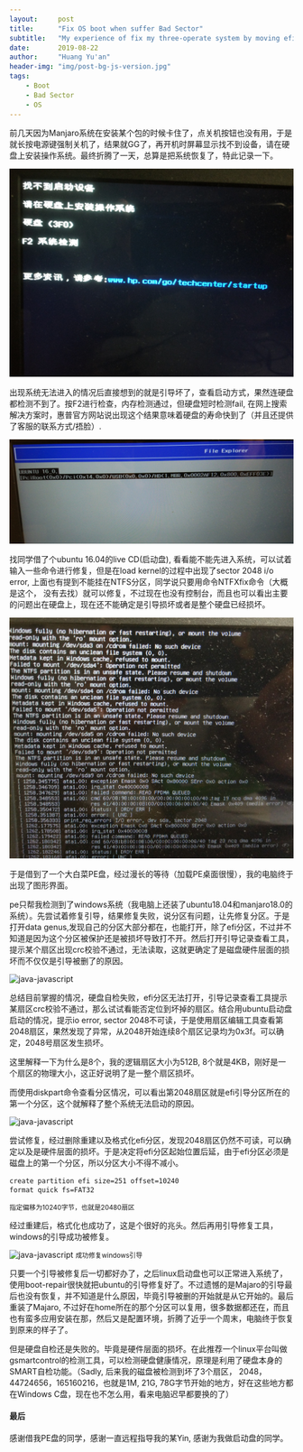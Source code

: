 ```yaml
---
layout:     post
title:      "Fix OS boot when suffer Bad Sector"
subtitle:   "My experience of fix my three-operate system by moving efi partition from bad sector"
date:       2019-08-22
author:     "Huang Yu'an"
header-img: "img/post-bg-js-version.jpg"
tags:
    - Boot
    - Bad Sector
    - OS
---
```



前几天因为Manjaro系统在安装某个包的时候卡住了，点关机按钮也没有用，于是就长按电源键强制关机了，结果就GG了，再开机时屏幕显示找不到设备，请在硬盘上安装操作系统。最终折腾了一天，总算是把系统恢复了，特此记录一下。

![java-javascript](/img/in-post/os-fix/none.jpg)


出现系统无法进入的情况后直接想到的就是引导坏了，查看启动方式，果然连硬盘都检测不到了。按F2进行检查，内存检测通过，但硬盘短时检测fail, 在网上搜索解决方案时，惠普官方网站说出现这个结果意味着硬盘的寿命快到了（并且还提供了客服的联系方式/捂脸）.

![java-javascript](/img/in-post/os-fix/nodisk.jpg)

找同学借了个ubuntu 16.04的live CD(启动盘), 看看能不能先进入系统，可以试着输入一些命令进行修复，但是在load kernel的过程中出现了sector 2048 i/o error, 上面也有提到不能挂在NTFS分区，同学说只要用命令NTFXfix命令（大概是这个， 没有去找）就可以修复，不过现在也没有控制台，而且也可以看出主要的问题出在硬盘上，现在还不能确定是引导损坏或者是整个硬盘已经损坏。

![java-javascript](/img/in-post/os-fix/ubuntu.jpg)

于是借到了一个大白菜PE盘，经过漫长的等待（加载PE桌面很慢），我的电脑终于出现了图形界面。

pe只帮我检测到了windows系统（我电脑上还装了ubuntu18.04和manjaro18.0的系统）。先尝试着修复引导，结果修复失败，说分区有问题，让先修复分区。于是打开data genus,发现自己的分区大部分都在，也能打开，除了efi分区，不过并不知道是因为这个分区被保护还是被损坏导致打不开。然后打开引导记录查看工具，提示某个扇区出现crc校验不通过，无法读取，这就更确定了是磁盘硬件层面的损坏而不仅仅是引导被删了的原因。


![java-javascript](/img/in-post/os-fix/2048.jpg)

总结目前掌握的情况，硬盘自检失败，efi分区无法打开，引导记录查看工具提示某扇区crc校验不通过，那么试试看能否定位到坏掉的扇区。结合用ubuntu启动盘启动的情况，提示io error, sector 2048不可读，于是使用扇区编辑工具查看第2048扇区，果然发现了异常，从2048开始连续8个扇区记录均为0x3f。可以确定，2048号扇区发生损坏。

这里解释一下为什么是8个，我的逻辑扇区大小为512B, 8个就是4KB，刚好是一个扇区的物理大小，这正好说明了是一整个扇区损坏。

而使用diskpart命令查看分区情况，可以看出第2048扇区就是efi引导分区所在的第一个分区，这个就解释了整个系统无法启动的原因。

![java-javascript](/img/in-post/os-fix/efi.jpg)

尝试修复，经过删除重建以及格式化efi分区，发现2048扇区仍然不可读，可以确定以及是硬件层面的损坏。于是决定将efi分区起始位置后延，由于efi分区必须是磁盘上的第一个分区，所以分区大小不得不减小。
```
create partition efi size=251 offset=10240
format quick fs=FAT32
```
<small class="img-hint">指定偏移为10240字节，也就是20480扇区</small>


经过重建后，格式化也成功了，这是个很好的兆头。然后再用引导修复工具，windows的引导成功被修复。

![java-javascript](/img/in-post/os-fix/fix.jpg)
<small class="img-hint">成功修复windows引导</small>

只要一个引导被修复后一切都好办了，之后linux启动盘也可以正常进入系统了，使用boot-repair很快就把ubuntu的引导修复好了。不过遗憾的是Majaro的引导最后也没有恢复，并不知道是什么原因，毕竟引导被删的开始就是从它开始的。最后重装了Majaro, 不过好在home所在的那个分区可以复用，很多数据都还在，而且也有蛮多应用安装在那，然后又是配置环境，折腾了近乎一个周末，电脑终于恢复到原来的样子了。

但是硬盘自检还是失败的。毕竟是硬件层面的损坏。在此推荐一个linux平台叫做gsmartcontrol的检测工具，可以检测硬盘健康情况，原理是利用了硬盘本身的SMART自检功能。（Sadly, 后来我的磁盘被检测到坏了3个扇区， 2048，44724656，165160216，也就是1M, 21G, 78G字节开始的地方，好在这些地方都在Windows C盘，现在也不怎么用，看来电脑迟早都要换的了）

#### 最后
感谢借我PE盘的同学，感谢一直远程指导我的某Yin, 感谢为我做启动盘的同学。


